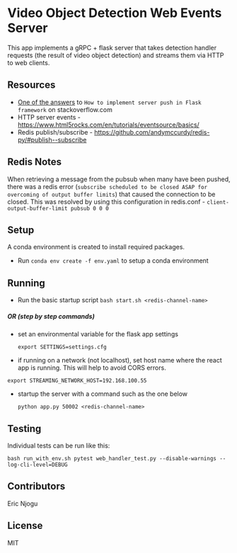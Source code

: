 # Video Object Detection Web Events Server
This app implements a gRPC + flask server that takes detection handler requests (the result of video object detection) and streams them via HTTP to web clients.

## Resources
- [One of the answers](https://stackoverflow.com/a/12236019/315385) to `How to implement server push in Flask framework` on stackoverflow.com
- HTTP server events - https://www.html5rocks.com/en/tutorials/eventsource/basics/
- Redis publish/subscribe - https://github.com/andymccurdy/redis-py/#publish--subscribe

## Redis Notes
When retrieving a message from the pubsub when many have been pushed, there was a redis error (`subscribe scheduled to be closed ASAP for overcoming of output buffer limits`) that caused the connection to be closed. This was resolved by using this configuration in redis.conf - `client-output-buffer-limit pubsub 0 0 0`

## Setup
A conda environment is created to install required packages.
 - Run `conda env create -f env.yaml` to setup a conda environment

## Running
- Run the basic startup script
  `bash start.sh <redis-channel-name>`

##### OR (step by step commands)
- set an environmental variable for the flask app settings

    `export SETTINGS=settings.cfg`
- if running on a network (not localhost), set host name where the react app is running. This will help to avoid CORS errors.

 `export STREAMING_NETWORK_HOST=192.168.100.55`

- startup the server with a command such as the one below

  `python app.py 50002 <redis-channel-name>`

## Testing
Individual tests can be run like this:

`bash run_with_env.sh pytest web_handler_test.py --disable-warnings --log-cli-level=DEBUG`

## Contributors
Eric Njogu

## License
MIT
